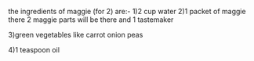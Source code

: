 the ingredients of maggie (for 2) are:-
1)2 cup water
2)1 packet of maggie 
   there 2 maggie parts will be there and 1 tastemaker

3)green vegetables like 
   carrot
   onion
   peas

4)1 teaspoon oil